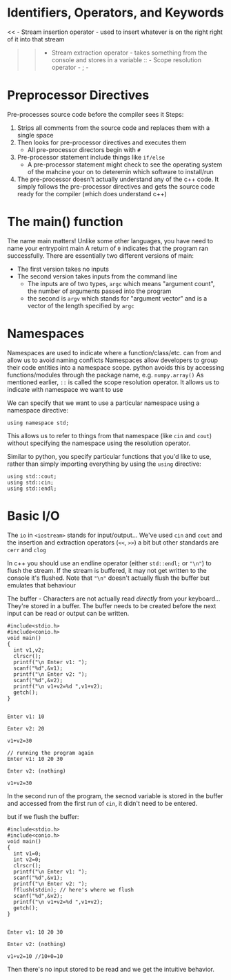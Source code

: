 # Identifiers, Operators, and Keywords

<< - Stream insertion operator - used to insert whatever is on the right right of it into that stream
>> - Stream extraction operator - takes something from the console and stores in a variable
:: - Scope resolution operator -
; -

# Preprocessor Directives

Pre-processes source code before the compiler sees it
Steps:
1. Strips all comments from the source code and replaces them with a single space
2. Then looks for pre-processor directives and executes them
    * All pre-processor directors begin with `#`
3. Pre-processor statement include things like `if/else`
    * A pre-processor statement might check to see the operating system of the mahcine your on to deteremin which software to install/run
4. The pre-processor doesn't actually understand any of the c++ code. It simply follows the pre-processor directives and gets the source code ready for the compiler (which does understand c++)

# The main() function

The name main matters!
Unlike some other languages, you have need to name your entrypoint main
A return of `0` indicates that the program ran successfully.
There are essentially two different versions of main:
* The first version takes no inputs
* The second version takes inputs from the command line
    * The inputs are of two types, `argc` which means "argument count", the number of arguments passed into the program
    * the second is `argv` which stands for "argument vector" and is a vector of the length specified by `argc`

# Namespaces

Namespaces are used to indicate where a function/class/etc. can from and allow us to avoid naming conflicts
Namespaces allow developers to group their code entities into a namespace scope.
python avoids this by accessing functions/modules through the package name, e.g. `numpy.array()`
As mentioned earlier, `::` is called the scope resolution operator. It allows us to indicate with namespace we want to use


We can specify that we want to use a particular namespace using a namespace directive:

```
using namespace std;
```

This allows us to refer to things from that namespace (like `cin` and `cout`) without specifying the namespace using the resolution operator.

Similar to python, you specify particular functions that you'd like to use, rather than simply importing everything by using the `using` directive:
```
using std::cout;
using std::cin;
using std::endl;
```

# Basic I/O

The `io` in `<iostream>` stands for input/output...
We've used `cin` and `cout` and the insertion and extraction operators (`<<`, `>>`) a bit but other standards are `cerr` and `clog`

In c++ you should use an endline operator (either `std::endl;` or `"\n"`) to flush the stream. If the stream is buffered, it may not get written to the console it's flushed.
Note that `"\n"` doesn't actually flush the buffer but emulates that behaviour

The buffer - Characters are not actually read _directly_ from your keyboard... They're stored in a buffer. The buffer needs to be created before the next input can be read or output can be written.

```
#include<stdio.h>
#include<conio.h>
void main()
{
  int v1,v2;
  clrscr();
  printf("\n Enter v1: ");
  scanf("%d",&v1);
  printf("\n Enter v2: ");
  scanf("%d",&v2);
  printf("\n v1+v2=%d ",v1+v2);
  getch();
}


Enter v1: 10

Enter v2: 20

v1+v2=30

// running the program again
Enter v1: 10 20 30

Enter v2: (nothing)

v1+v2=30
```

In the second run of the program, the secnod variable is stored in the buffer and accessed from the first run of `cin`, it didn't need to be entered.

but if we flush the buffer:

```
#include<stdio.h>
#include<conio.h>
void main()
{
  int v1=0;
  int v2=0;
  clrscr();
  printf("\n Enter v1: ");
  scanf("%d",&v1);
  printf("\n Enter v2: ");
  fflush(stdin); // here's where we flush
  scanf("%d",&v2);
  printf("\n v1+v2=%d ",v1+v2);
  getch();
}


Enter v1: 10 20 30

Enter v2: (nothing)

v1+v2=10 //10+0=10
```

Then there's no input stored to be read and we get the intuitive behavior.

